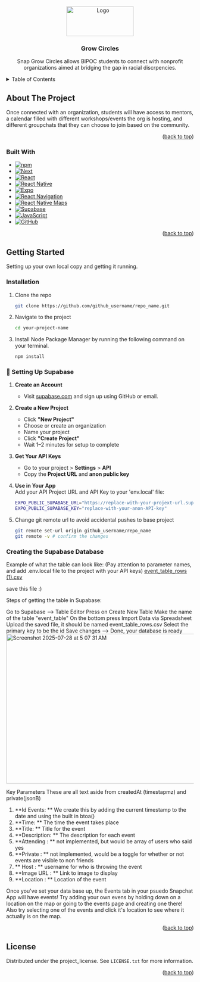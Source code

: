<a id="readme-top"></a>

<!-- PROJECT LOGO -->
<br />
<div align="center">
  <a href="https://github.com/github_username/repo_name">
    <img src="https://github.com/user-attachments/assets/f611c2d3-f026-4cc7-99eb-0b86610b4c8e" alt="Logo" width="180" height="80">
  </a>

<h3 align="center">Grow Circles</h3>

  <p align="center">
    Snap Grow Circles allows BIPOC students to connect with nonprofit organizations aimed at bridging the gap in racial discrpencies. 
  </p>
</div>

<!-- TABLE OF CONTENTS -->
<details>
  <summary>Table of Contents</summary>
  <ol>
    <li>
      <a href="#about-the-project">About The Project</a>
      <ul>
        <li><a href="#built-with">Built With</a></li>
      </ul>
    </li>
    <li>
      <a href="#getting-started">Getting Started</a>
      <ul>
        <li><a href="#installation">Installation</a></li>
      </ul>
    </li>
    <li><a href="#license">License</a></li>
  </ol>
</details>

<!-- ABOUT THE PROJECT -->

## About The Project

Once connected with an organization, students will have access to mentors, a calendar filled with different workshops/events the org is hosting, and different groupchats that they can choose to join based on the community. 

<p align="right">(<a href="#readme-top">back to top</a>)</p>

### Built With 

- [![npm][npm.js]][npm-url]
- [![Next][Next.js]][Next-url]
- [![React][React.js]][React-url]
- [![React Native][ReactNative.js]][ReactNative-url]
- [![Expo][Expo.js]][Expo-url]
- [![React Navigation][ReactNavigation.js]][ReactNavigation-url]
- [![React Native Maps][Maps.js]][Maps-url]
- [![Supabase][Supabase.js]][Supabase-url]
- [![JavaScript][JavaScript.js]][JavaScript-url]
- [![GitHub][GitHub.js]][GitHub-url]

<p align="right">(<a href="#readme-top">back to top</a>)</p>

<!-- GETTING STARTED -->

## Getting Started

Setting up your own local copy and getting it running. 

### Installation

1. Clone the repo
   ```sh
   git clone https://github.com/github_username/repo_name.git
   ```
2. Navigate to the project
   ```sh
   cd your-project-name
   ```
3. Install Node Package Manager by running the following command on your terminal.
   ```sh
   npm install
   ```

  ### 🚀 Setting Up Supabase

1. **Create an Account**  
   - Visit [supabase.com](https://supabase.com) and sign up using GitHub or email.

2. **Create a New Project**  
   - Click **"New Project"**  
   - Choose or create an organization
   - Name your project 
   - Click **"Create Project"**  
   - Wait 1–2 minutes for setup to complete

3. **Get Your API Keys**  
   - Go to your project > **Settings** > **API**  
   - Copy the **Project URL** and **anon public key**

4. **Use in Your App**  
   Add your API Project URL and API Key to your 'env.local' file:

   ```sh
   EXPO_PUBLIC_SUPABASE_URL="https://replace-with-your-projext-url.supabase.co"
   EXPO_PUBLIC_SUPABASE_KEY="replace-with-your-anon-API-key"
   ```
5. Change git remote url to avoid accidental pushes to base project
   ```sh
   git remote set-url origin github_username/repo_name
   git remote -v # confirm the changes
   ```
  ### Creating the Supabase Database

Example of what the table can look like:
(Pay attention to parameter names, and add .env.local file to the project with your API keys)
[event_table_rows (1).csv](https://github.com/user-attachments/files/21469176/event_table_rows.1.csv)

save this file :)

Steps of getting the table in Supabase:

Go to Supabase --> Table Editor
Press on Create New Table
Make the name of the table "event_table"
On the bottom press Import Data via Spreadsheet
Upload the saved file, it should be named event_table_rows.csv
Select the primary key to be the id
Save changes --> Done, your database is ready
<img width="1439" height="402" alt="Screenshot 2025-07-28 at 5 07 31 AM" src="https://github.com/user-attachments/assets/f515eeeb-e851-4c85-ab93-65295f04145b" />


Key Parameters These are all text aside from createdAt (timestapmz) and private(jsonB)
1. **Id Events: ** We create this by adding the current timestamp to the date and using the built in btoa()
2. **Time: ** The time the event takes place
3. **Title: ** Title for the event
4. **Description: ** The description for each event
5. **Attending : ** not implemented, but would be array of users who said yes
6. **Private : ** not implemented, would be a toggle for whether or not events are visible to non friends
7. ** Host : ** username for who is throwing the event
8. **Image URL : ** Link to image to display
9. **Location : ** Location of the event

Once you've set your data base up, the Events tab in your psuedo Snapchat App will have events!
Try adding your own evens by holding down on a location on the map or going to the events page and creating one there!
Also try selecting one of the events and click it's location to see where it actually is on the map.

<p align="right">(<a href="#readme-top">back to top</a>)</p>


<!-- LICENSE -->

## License

Distributed under the project_license. See `LICENSE.txt` for more information.

<p align="right">(<a href="#readme-top">back to top</a>)</p>

<!-- MARKDOWN LINKS & IMAGES -->
<!-- https://www.markdownguide.org/basic-syntax/#reference-style-links -->

[license-url]: https://github.com/github_username/repo_name/blob/master/LICENSE.txt
[linkedin-shield]: https://img.shields.io/badge/-LinkedIn-black.svg?style=for-the-badge&logo=linkedin&colorB=555
[linkedin-url]: https://linkedin.com/in/linkedin_username

[product-screenshot]: images/screenshot.png

[npm.js]: https://img.shields.io/badge/npm-CB3837?style=for-the-badge&logo=npm&logoColor=white
[npm-url]: https://www.npmjs.com/

[Next.js]: https://img.shields.io/badge/next.js-000000?style=for-the-badge&logo=nextdotjs&logoColor=white
[Next-url]: https://nextjs.org/

[React.js]: https://img.shields.io/badge/React-20232A?style=for-the-badge&logo=react&logoColor=61DAFB
[React-url]: https://reactjs.org/

[ReactNative.js]: https://img.shields.io/badge/React_Native-20232A?style=for-the-badge&logo=react&logoColor=61DAFB
[ReactNative-url]: https://reactnative.dev/

[Expo.js]: https://img.shields.io/badge/Expo-000020?style=for-the-badge&logo=expo&logoColor=white
[Expo-url]: https://expo.dev/

[ReactNavigation.js]: https://img.shields.io/badge/React_Navigation-000000?style=for-the-badge&logo=react-router&logoColor=white
[ReactNavigation-url]: https://reactnavigation.org/

[Maps.js]: https://img.shields.io/badge/React_Native_Maps-5C5CFF?style=for-the-badge&logo=googlemaps&logoColor=white
[Maps-url]: https://github.com/react-native-maps/react-native-maps

[Supabase.js]: https://img.shields.io/badge/Supabase-3ECF8E?style=for-the-badge&logo=supabase&logoColor=white
[Supabase-url]: https://supabase.com/

[JavaScript.js]: https://img.shields.io/badge/JavaScript-F7DF1E?style=for-the-badge&logo=javascript&logoColor=black
[JavaScript-url]: https://developer.mozilla.org/en-US/docs/Web/JavaScript

[GitHub.js]: https://img.shields.io/badge/GitHub-181717?style=for-the-badge&logo=github&logoColor=white
[GitHub-url]: https://github.com/
